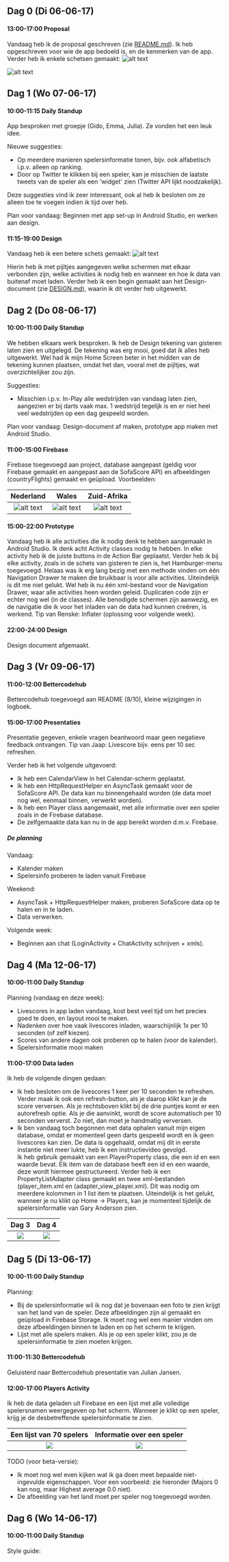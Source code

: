 ## Dag 0 (Di 06-06-17)
#### 13:00-17:00 Proposal
Vandaag heb ik de proposal geschreven (zie [README.md](README.md)). Ik heb
opgeschreven voor wie de app bedoeld is, en de kenmerken van de app. Verder heb
ik enkele schetsen gemaakt:
![alt text](/doc/sketch0.png "Schets 1: Beginscherm, Navigatie, Spelersinfo")

![alt text](/doc/sketch1.png "Schets 2: Chat, Ranking, Kalender")


## Dag 1 (Wo 07-06-17)
#### 10:00-11:15 Daily Standup
App besproken met groepje (Gido, Emma, Julia). Ze vonden het een leuk idee.

Nieuwe suggesties:
* Op meerdere manieren spelersinformatie tonen, bijv. ook alfabetisch i.p.v.
alleen op ranking.
* Door op Twitter te klikken bij een speler, kan je misschien de laatste tweets
van de speler als een 'widget' zien (Twitter API lijkt noodzakelijk).

Deze suggesties vind ik zeer interessant, ook al heb ik besloten om ze alleen
toe te voegen indien ik tijd over heb.

Plan voor vandaag: Beginnen met app set-up in Android Studio, en werken aan
design.

#### 11:15-19:00 Design
Vandaag heb ik een betere schets gemaakt:
![alt text](/doc/design_sketch.png "Design schets")

Hierin heb ik met pijltjes aangegeven welke schermen met elkaar verbonden zijn,
welke activities ik nodig heb en wanneer en hoe ik data van buitenaf moet laden.
Verder heb ik een begin gemaakt aan het Design-document (zie [DESIGN.md](DESIGN.md)),
waarin ik dit verder heb uitgewerkt.

## Dag 2 (Do 08-06-17)
#### 10:00-11:00 Daily Standup
We hebben elkaars werk besproken. Ik heb de Design tekening van gisteren laten
zien en uitgelegd. De tekening was erg mooi, goed dat ik alles heb uitgewerkt.
Wel had ik mijn Home Screen beter in het midden van de tekening kunnen plaatsen,
omdat het dan, vooral met de pijltjes, wat overzichtelijker zou zijn.

Suggesties:
* Misschien i.p.v. In-Play alle wedstrijden van vandaag laten zien, aangezien
er bij darts vaak max. 1 wedstrijd tegelijk is en er niet heel veel wedstrijden
op een dag gespeeld worden.

Plan voor vandaag: Design-document af maken, prototype app maken met Android
Studio.

#### 11:00-15:00 Firebase
Firebase toegevoegd aan project, database aangepast (geldig voor Firebase gemaakt
  en aangepast aan de SofaScore API) en afbeeldingen (countryFlights) gemaakt en
  geüpload.
Voorbeelden: <br>
<center>

| Nederland      | Wales    | Zuid-Afrika          |
| :------------: | :------------: | :------------: |
| ![alt text](https://firebasestorage.googleapis.com/v0/b/dartsworld-e9f85.appspot.com/o/Netherlands.png?alt=media "Nederland") | ![alt text](https://firebasestorage.googleapis.com/v0/b/dartsworld-e9f85.appspot.com/o/Wales.png?alt=media "Wales") | ![alt text](https://firebasestorage.googleapis.com/v0/b/dartsworld-e9f85.appspot.com/o/South%20Africa.png?alt=media "Zuid-Afrika")|

</center>

#### 15:00-22:00 Prototype
Vandaag heb ik alle activities die ik nodig denk te hebben aangemaakt in Android
Studio. Ik denk acht Activity classes nodig te hebben. In elke activity heb ik
de juiste buttons in de Action Bar geplaatst. Verder heb ik bij elke activity,
zoals in de schets van gisteren te zien is, het Hamburger-menu toegevoegd.
Helaas was ik erg lang bezig met een methode vinden om één Navigation Drawer te
maken die bruikbaar is voor alle activities. Uiteindelijk is dit me niet gelukt.
Wel heb ik nu één xml-bestand voor de Navigation Drawer, waar alle activities
heen worden geleid. Duplicaten code zijn er echter nog wel (in de classes).
Alle benodigde schermen zijn aanwezig, en de navigatie die ik voor het inladen
van de data had kunnen creëren, is werkend.
Tip van Renske: Inflater (oplossing voor volgende week).

#### 22:00-24:00 Design
Design document afgemaakt.

## Dag 3 (Vr 09-06-17)

#### 11:00-12:00 Bettercodehub
Bettercodehub toegevoegd aan README (8/10), kleine wijzigingen in logboek.

#### 15:00-17:00 Presentaties
Presentatie gegeven, enkele vragen beantwoord maar geen negatieve feedback
ontvangen.
Tip van Jaap: Livescore bijv. eens per 10 sec refreshen.

Verder heb ik het volgende uitgevoerd:
* Ik heb een CalendarView in het Calendar-scherm geplaatst.
* Ik heb een HttpRequestHelper en AsyncTask gemaakt voor de SofaScore API.
De data kan nu binnengehaald worden (de data moet nog wel, eenmaal binnen,
  verwerkt worden).
* Ik heb een Player class aangemaakt, met alle informatie over een speler zoals
in de Firebase database.
* De zelfgemaakte data kan nu in de app bereikt worden d.m.v. Firebase.

##### De planning
Vandaag:
* Kalender maken
* Spelersinfo proberen te laden vanuit Firebase

Weekend:
* AsyncTask + HttpRequestHelper maken, proberen SofaScore data op te halen en in
te laden.
* Data verwerken.

Volgende week:
* Beginnen aan chat (LoginActivity + ChatActivity schrijven + xmls).

## Dag 4 (Ma 12-06-17)

#### 10:00-11:00 Daily Standup
Planning (vandaag en deze week):
* Livescores in app laden vandaag, kost best veel tijd om het precies goed te
doen, en layout mooi te maken.
* Nadenken over hoe vaak livescores inladen, waarschijnlijk 1x per 10 seconden
(of zelf kiezen).
* Scores van andere dagen ook proberen op te halen (voor de kalender).
* Spelersinformatie mooi maken

#### 11:00-17:00 Data laden
Ik heb de volgende dingen gedaan:
* Ik heb besloten om de livescores 1 keer per 10 seconden te refreshen. Verder
maak ik ook een refresh-button, als je daarop klikt kan je de score verversen.
Als je rechtsboven klikt bij de drie puntjes komt er een autorefresh optie.
Als je die aanvinkt, wordt de score automatisch per 10 seconden ververst. Zo
niet, dan moet je handmatig verversen.
* Ik ben vandaag toch begonnen met data ophalen vanuit mijn eigen database, omdat
er momenteel geen darts gespeeld wordt en ik geen livescores kan zien. De data
is opgehaald, omdat mij dit in eerste instantie niet meer lukte, heb ik een
instructievideo gevolgd. <br>
Ik heb gebruik gemaakt van een PlayerProperty class,
die een id en een waarde bevat. Elk item van de database heeft een id en een
waarde, deze wordt hiermee gestructureerd. Verder heb ik een PropertyListAdapter
class gemaakt en twee xml-bestanden (player_item.xml en (adapter_view_player.xml).
Dit was nodig om meerdere kolommen in 1 list item te plaatsen. Uiteindelijk is
het gelukt, wanneer je nu klikt op Home -> Players, kan je momenteel tijdelijk
de spelersinformatie van Gary Anderson zien.

Dag 3                      |  Dag 4
:-------------------------:|:-------------------------:
![](/screenshots/Dag3.png) |  ![](/screenshots/Dag4.png)

## Dag 5 (Di 13-06-17)

#### 10:00-11:00 Daily Standup
Planning:
* Bij de spelersinformatie wil ik nog dat je bovenaan een foto te zien krijgt
van het land van de speler. Deze afbeeldingen zijn al gemaakt en geüpload in
Firebase Storage. Ik moet nog wel een manier vinden om deze afbeeldingen binnen
te laden en op het scherm te krijgen.
* Lijst met alle spelers maken. Als je op een speler klikt, zou je de
spelersinformatie te zien moeten krijgen.

#### 11:00-11:30 Bettercodehub
Geluisterd naar Bettercodehub presentatie van Julian Jansen.

#### 12:00-17:00 Players Activity
Ik heb de data geladen uit Firebase en een lijst met alle volledige spelersnamen
weergegeven op het scherm. Wanneer je klikt op een speler, krijg je de
desbetreffende spelersinformatie te zien.

Een lijst van 70 spelers   |  Informatie over een speler
:-------------------------:|:-------------------------:
![](/screenshots/Dag5.png) |  ![](/screenshots/Dag5.1.png)

TODO (voor beta-versie):
* Ik moet nog wel even kijken wat ik ga
doen meet bepaalde niet-ingevulde eigenschappen. Voor een voorbeeld: zie
hieronder (Majors 0 kan nog, maar Highest average 0.0 niet).
* De afbeelding van het land moet per speler nog toegevoegd worden.

## Dag 6 (Wo 14-06-17)

#### 10:00-11:00 Daily Standup
Style guide:
